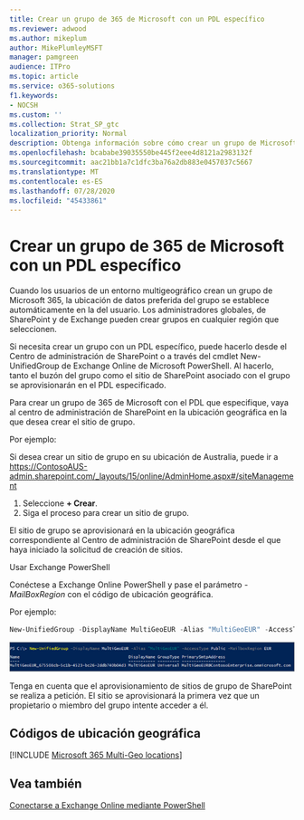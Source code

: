 ```yaml
---
title: Crear un grupo de 365 de Microsoft con un PDL específico
ms.reviewer: adwood
ms.author: mikeplum
author: MikePlumleyMSFT
manager: pamgreen
audience: ITPro
ms.topic: article
ms.service: o365-solutions
f1.keywords:
- NOCSH
ms.custom: ''
ms.collection: Strat_SP_gtc
localization_priority: Normal
description: Obtenga información sobre cómo crear un grupo de Microsoft 365 con una ubicación de datos preferida especificada en un entorno multigeográfico.
ms.openlocfilehash: bcababe39035550be445f2eee4d8121a2983132f
ms.sourcegitcommit: aac21bb1a7c1dfc3ba76a2db883e0457037c5667
ms.translationtype: MT
ms.contentlocale: es-ES
ms.lasthandoff: 07/28/2020
ms.locfileid: "45433861"
---
```

# <a name="create-a-microsoft-365-group-with-a-specific-pdl"></a>Crear un grupo de 365 de Microsoft con un PDL específico

Cuando los usuarios de un entorno multigeográfico crean un grupo de Microsoft 365, la ubicación de datos preferida del grupo se establece automáticamente en la del usuario. Los administradores globales, de SharePoint y de Exchange pueden crear grupos en cualquier región que seleccionen. 

Si necesita crear un grupo con un PDL específico, puede hacerlo desde el Centro de administración de SharePoint o a través del cmdlet New-UnifiedGroup de Exchange Online de Microsoft PowerShell. Al hacerlo, tanto el buzón del grupo como el sitio de SharePoint asociado con el grupo se aprovisionarán en el PDL especificado.

Para crear un grupo de 365 de Microsoft con el PDL que especifique, vaya al centro de administración de SharePoint en la ubicación geográfica en la que desea crear el sitio de grupo.

Por ejemplo:

Si desea crear un sitio de grupo en su ubicación de Australia, puede ir a https://ContosoAUS-admin.sharepoint.com/_layouts/15/online/AdminHome.aspx#/siteManagement

1. Seleccione **+ Crear**.
2. Siga el proceso para crear un sitio de grupo.

El sitio de grupo se aprovisionará en la ubicación geográfica correspondiente al Centro de administración de SharePoint desde el que haya iniciado la solicitud de creación de sitios. 

Usar Exchange PowerShell 

Conéctese a Exchange Online PowerShell y pase el parámetro *-MailBoxRegion* con el código de ubicación geográfica.

Por ejemplo: 

```PowerShell
New-UnifiedGroup -DisplayName MultiGeoEUR -Alias "MultiGeoEUR" -AccessType Public -MailboxRegion EUR 
```

![Captura de pantalla del cmdlet de PowerShell New-UnifiedGroup con la sintaxis](media/multi-geo-new-group-with-pdl-powershell.png)

Tenga en cuenta que el aprovisionamiento de sitios de grupo de SharePoint se realiza a petición. El sitio se aprovisionará la primera vez que un propietario o miembro del grupo intente acceder a él.

## <a name="geo-location-codes"></a>Códigos de ubicación geográfica

[!INCLUDE [Microsoft 365 Multi-Geo locations](includes/office-365-multi-geo-locations.md)]

## <a name="see-also"></a>Vea también

[Conectarse a Exchange Online mediante PowerShell](https://docs.microsoft.com/powershell/exchange/exchange-online/connect-to-exchange-online-powershell/connect-to-exchange-online-powershell)
